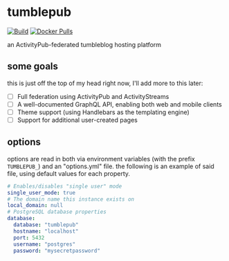 # tumblepub

[![Build](https://github.com/sand-head/tumblepub/actions/workflows/build.yml/badge.svg)](https://github.com/sand-head/tumblepub/actions/workflows/build.yml)
[![Docker Pulls](https://img.shields.io/docker/pulls/sandhead/tumblepub)](https://hub.docker.com/r/sandhead/tumblepub)

an ActivityPub-federated tumbleblog hosting platform

## some goals

this is just off the top of my head right now, I'll add more to this later:

- [ ] Full federation using ActivityPub and ActivityStreams
- [ ] A well-documented GraphQL API, enabling both web and mobile clients
- [ ] Theme support (using Handlebars as the templating engine)
- [ ] Support for additional user-created pages

## options

options are read in both via environment variables (with the prefix `TUMBLEPUB_`) and an "options.yml" file. the following is an example of said file, using default values for each property.

```yaml
# Enables/disables "single user" mode
single_user_mode: true
# The domain name this instance exists on
local_domain: null
# PostgreSQL database properties
database:
  database: "tumblepub"
  hostname: "localhost"
  port: 5432
  username: "postgres"
  password: "mysecretpassword"
```
